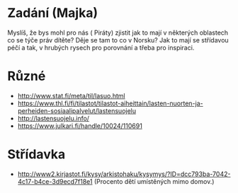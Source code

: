 # Zadání (Majka)

Myslíš, že bys mohl pro nás ( Piráty) zjistit jak to mají v některých oblastech co se týče práv dítěte? Děje se tam to co v Norsku? Jak to mají se střídavou péčí a tak, v hrubých rysech pro porovnání a třeba pro inspiraci. 

# Různé
* http://www.stat.fi/meta/til/lasuo.html
* https://www.thl.fi/fi/tilastot/tilastot-aiheittain/lasten-nuorten-ja-perheiden-sosiaalipalvelut/lastensuojelu
* http://lastensuojelu.info/
* https://www.julkari.fi/handle/10024/110691


# Střídavka
* http://www2.kirjastot.fi/kysy/arkistohaku/kysymys/?ID=dcc793ba-7042-4c17-b4ce-3d9ecd7f18e1 (Procento dětí umístěných mimo domov.)

